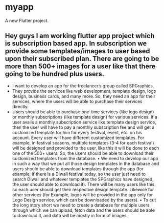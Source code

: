 # myapp

A new Flutter project.

## Hey guys I am working flutter app project which is subscription based app. In subscription we provide some templates/images to user based upon their subscribed plan. There are going to be more than 500+ images for a user like that there going to be hundred plus users. 

 - I want to develop an app for the freelancer’s group called SPGraphics. 
 -	They provide the services like web development, template design, logo design, business cards, and many more. So, they need an app for their services, where the users will be able to purchase their services directly. 
 -	Users should be able to purchase one-time services (like logo design) or monthly subscriptions (like template design) for various services. If a user avails a monthly subscription service like template design service, then the user will have to pay a monthly subscription fee and will get a customized template for him for every festival, event, etc. on his account. Every user will have different customized templates. For example, in festival seasons, multiple templates (3-4 for each festival) will be designed and provided to the user, like this it will be done to each one of the 500+ users. So, the users should be able to download their customized templates from the database. 
•	We need to develop our app in such a way that we put all those design templates in the database and users should be able to download templates through the app (for example, if there is a Diwali festival today, so the user just need to search Diwali and whatever templates the SPGraphics have designed, the user should able to download it). There will be many users like this so each user should get their respective design template. Likewise for other services (for Example, logos will be provided in the app only for Logo Design service, which can be downloaded by the users). 
•	To cut the long story short we need to create a database for multiple users through which we can upload, fetch data and the users should be able to download it, and data will be mostly in form of images.

